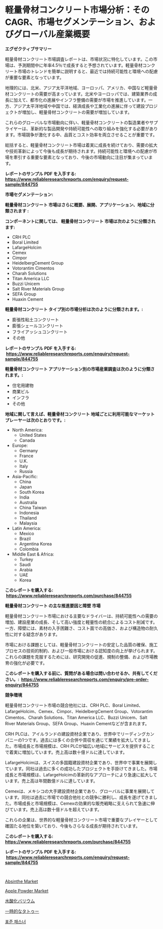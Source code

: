 <p><h1>軽量骨材コンクリート市場分析：そのCAGR、市場セグメンテーション、およびグローバル産業概要</h1></p><p><strong>エグゼクティブサマリー</strong></p>
<p><p>軽量骨材コンクリート市場調査レポートは、市場状況に特化しています。この市場は、予測期間中に年率4.5％で成長すると予想されています。軽量骨材コンクリート市場のトレンドを簡単に説明すると、最近では持続可能性と環境への配慮が重要な要素となっています。</p><p>地理的には、北米、アジア太平洋地域、ヨーロッパ、アメリカ、中国など軽量骨材コンクリートの需要が高まっています。北米やヨーロッパでは、建築業界の成長に加えて、都市化の進展やインフラ整備の需要が市場を推進しています。一方、アジア太平洋地域や中国では、経済成長や工業化の進展に伴って建設プロジェクトが増加し、軽量骨材コンクリートの需要が増加しています。</p><p>これらのグローバルな市場動向に伴い、軽量骨材コンクリートの製造業者やサプライヤーは、革新的な製品開発や持続可能性への取り組みを強化する必要があります。市場競争が激化する中、品質とコスト効率を両立させることが重要です。</p><p>総括すると、軽量骨材コンクリート市場は着実に成長を続けており、需要の拡大や技術革新によって今後も成長が期待されます。持続可能性と環境への配慮が市場を牽引する重要な要素となっており、今後の市場動向に注目が集まっています。</p></p>
<p><strong>レポートのサンプル PDF を入手する: <a href="https://www.reliableresearchreports.com/enquiry/request-sample/844755">https://www.reliableresearchreports.com/enquiry/request-sample/844755</a></strong></p>
<p><strong>市場セグメンテーション:</strong></p>
<p><strong> 軽量骨材コンクリート 市場はさらに概要、展開、アプリケーション、地域に分類されます :</strong></p>
<p><strong>コンポーネントに関しては、 軽量骨材コンクリート 市場は次のように分類されます: &nbsp;</strong></p>
<p><ul><li>CRH PLC</li><li>Boral Limited</li><li>LafargeHolcim</li><li>Cemex</li><li>Cimpor</li><li>HeidelbergCement Group</li><li>Votorantim Cimentos</li><li>Charah Solutions</li><li>Titan America LLC</li><li>Buzzi Unicem</li><li>Salt River Materials Group</li><li>SEFA Group</li><li>Huaxin Cement</li></ul></p>
<p><strong> 軽量骨材コンクリート タイプ別の市場分析は次のように分類されます。:</strong></p>
<p><ul><li>膨張性粘土コンクリート</li><li>膨張シェールコンクリート</li><li>フライアッシュコンクリート</li><li>その他</li></ul></p>
<p><strong>レポートのサンプル PDF を入手する: &nbsp;<a href="https://www.reliableresearchreports.com/enquiry/request-sample/844755">https://www.reliableresearchreports.com/enquiry/request-sample/844755</a></strong></p>
<p><strong> 軽量骨材コンクリート アプリケーション別の市場産業調査は次のように分類されます。:</strong></p>
<p><ul><li>住宅用建物</li><li>商業ビル</li><li>インフラ</li><li>その他</li></ul></p>
<p><strong>地域に関して言えば、軽量骨材コンクリート 地域ごとに利用可能なマーケットプレーヤーは次のとおりです。:</strong></p>
<p><ul>
    <li>
        North America:
        <ul>
            <li>United States</li>
            <li>Canada</li>
        </ul>
    </li>
    <li>
        Europe:
        <ul>
            <li>Germany</li>
            <li>France</li>
            <li>U.K.</li>
            <li>Italy</li>
            <li>Russia</li>
        </ul>
    </li>
    <li>
        Asia-Pacific:
        <ul>
            <li>China</li>
            <li>Japan</li>
            <li>South Korea</li>
            <li>India</li>
            <li>Australia</li>
            <li>China Taiwan</li>
            <li>Indonesia</li>
            <li>Thailand</li>
            <li>Malaysia</li>
        </ul>
    </li>
    <li>
        Latin America:
        <ul>
            <li>Mexico</li>
            <li>Brazil</li>
            <li>Argentina Korea</li>
            <li>Colombia</li>
        </ul>
    </li>
    <li>
        Middle East & Africa:
        <ul>
            <li>Turkey</li>
            <li>Saudi</li>
            <li>Arabia</li>
            <li>UAE</li>
            <li>Korea</li>
        </ul>
    </li>
    </ul></p>
<p><strong>このレポートを購入する: &nbsp;<a href="https://www.reliableresearchreports.com/purchase/844755">https://www.reliableresearchreports.com/purchase/844755</a></strong></p>
<p><strong>軽量骨材コンクリート の主な推進要因と障壁 市場</strong></p>
<p><p>軽量骨材コンクリート市場における主要なドライバーは、持続可能性への需要の増加、建設産業の成長、そして高い強度と軽量性の統合によるコスト削減です。一方、障壁には、素材の入手困難さ、コスト面での高価さ、および構造物の耐久性に対する疑念があります。</p><p>市場における課題としては、軽量骨材コンクリートの安定した品質の確保、施工プロセスの技術的制約、および一般市場における認知度の向上が挙げられます。これらの課題を克服するためには、研究開発の促進、規制の整備、および市場教育の強化が必要です。</p></p>
<p><strong>このレポートを購入する前に、質問がある場合は問い合わせるか、共有してください。:&nbsp; <a href="https://www.reliableresearchreports.com/enquiry/pre-order-enquiry/844755">https://www.reliableresearchreports.com/enquiry/pre-order-enquiry/844755</a></strong></p>
<p><strong>競争環境</strong></p>
<p><p>軽量骨材コンクリート市場の競合他社には、CRH PLC、Boral Limited、LafargeHolcim、Cemex、Cimpor、HeidelbergCement Group、Votorantim Cimentos、Charah Solutions、Titan America LLC、Buzzi Unicem、Salt River Materials Group、SEFA Group、Huaxin Cementなどが含まれます。</p><p>CRH PLCは、アイルランドの建設資材企業であり、世界中でリーディングカンパニーの1つです。過去には多くの合併や買収を通じて業績を拡大してきました。市場成長と市場規模は、CRH PLCが幅広い地域にサービスを提供することで着実に増加しています。売上高は数十億ドルに達しています。</p><p>LafargeHolcimは、スイスの多国籍建設資材企業であり、世界中で事業を展開しています。同社は過去に多くの成功したプロジェクトを手掛けてきました。市場成長と市場規模は、LafargeHolcimの革新的なアプローチにより急速に拡大しています。売上高は年間数億ドルに達しています。</p><p>Cemexは、メキシコの大手建設資材企業であり、グローバルに事業を展開しています。同社は過去に市場での競合他社との競争に勝利し、成長を遂げてきました。市場成長と市場規模は、Cemexの効果的な販売戦略に支えられて急速に伸びています。売上高は数十億ドルを超えています。</p><p>これらの企業は、世界的な軽量骨材コンクリート市場で重要なプレイヤーとして確固たる地位を築いており、今後もさらなる成長が期待されています。</p></p>
<p><strong>このレポートを購入する: &nbsp; <a href="https://www.reliableresearchreports.com/purchase/844755">https://www.reliableresearchreports.com/purchase/844755</a></strong></p>
<p><strong>レポートのサンプル PDF を入手する: &nbsp;<a href="https://www.reliableresearchreports.com/enquiry/request-sample/844755">https://www.reliableresearchreports.com/enquiry/request-sample/844755</a></strong><strong></strong></p>
<p>&nbsp;</p>
<p><p><a href="https://github.com/dringals/Market-Research-Report-List-3/blob/main/absinthe-market.md">Absinthe Market</a></p><p><a href="https://github.com/lbird53714/Market-Research-Report-List-4/blob/main/apple-powder-market.md">Apple Powder Market</a></p><p><a href="https://github.com/dandier2003/Market-Research-Report-List-1/blob/main/455102917562.md">水酸化バリウム</a></p><p><a href="https://github.com/sghwr779811674/Market-Research-Report-List-1/blob/main/642070917561.md">一時的なタトゥー</a></p><p><a href="https://github.com/OwenHamiytll568745/Market-Research-Report-List-1/blob/main/447053516176.md">표준 패스너</a></p></p>